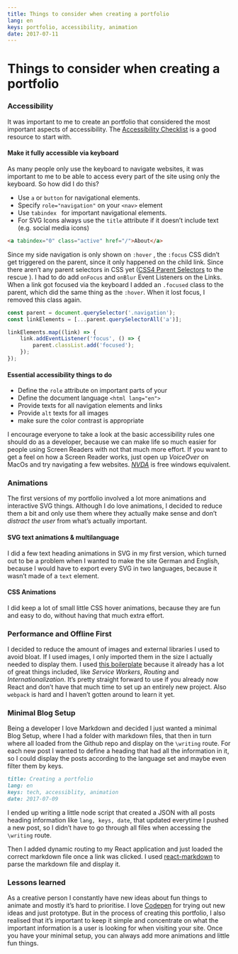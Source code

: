 ```yaml
---
title: Things to consider when creating a portfolio
lang: en
keys: portfolio, accessibility, animation
date: 2017-07-11
---
```


# Things to consider when creating a portfolio
### Accessibility
It was important to me to create an portfolio that considered the most important aspects of accessibility.  The [Accessibility Checklist](http://a11yproject.com/checklist.html) is a good resource to start with. 

#### Make it fully accessible via keyboard
As many people only use the keyboard to navigate websites, it was important to me to be able to access every part of the site using only the keyboard. So how did I do this?
- Use `a` or `button` for navigational elements.
- Specify `role="navigation"`  on your `<nav>` element
- Use `tabindex `  for important navigational elements.
- For SVG Icons always use the `title` attribute if it doesn’t include text (e.g. social media icons)
```html
<a tabindex="0" class="active" href="/">About</a>
```

Since my side navigation is only shown on `:hover` ,  the `:focus` CSS didn’t get triggered on the parent, since it only happened on the child link. Since there aren’t any parent selectors in CSS yet ([CSS4 Parent Selectors](https://www.w3.org/TR/selectors4/) to the rescue ). I had to do add `onFocus` and `onBlur`  Event Listeners on the Links. When a link got focused via the keyboard I added an `.focused` class to the parent, which did the same thing as the `:hover`. When it lost focus, I removed this class again. 

```javascript
const parent = document.querySelector('.navigation');
const linkElements = [...parent.querySelectorAll('a')];

linkElements.map((link) => {
	link.addEventListener('focus', () => {
		parent.classList.add('focused');
	});
});
```
 
#### Essential accessibility things to do 
- Define the `role` attribute on important parts of your 
- Define the document language `<html lang="en">`
- Provide texts for all navigation elements and links
- Provide  `alt`  texts for all images
- make sure the color contrast  is appropriate

I encourage everyone to take a look at the basic accessibility rules one should do as a developer, because we can make life so much easier for people using Screen Readers with not that much more effort. If you want to get a feel on how a Screen Reader works, just open up _VoiceOver_ on MacOs and try navigating a few websites. _[NVDA](https://www.nvaccess.org/)_ is free windows equivalent. 

### Animations
The first versions of my portfolio involved a lot more animations and interactive SVG things. Although I do love animations, I decided to reduce them a bit and only use them where they actually make sense and don’t _distract the user_ from what’s actually important. 

#### SVG text animations & multilanguage
I did a few text heading animations in SVG in my first version, which turned out to be a problem when I wanted to make the site German and English, because I would have to export every SVG in two languages, because it wasn’t made of a `text` element. 

#### CSS Animations
 I did keep a lot of small little CSS hover animations, because they are fun and easy to do, without having that much extra effort.

### Performance and Offline First
I decided to reduce the amount of images and external libraries I used to avoid bloat. If I used images, I only imported them in the size I actually needed to display them. I used [this boilerplate](https://github.com/react-boilerplate/react-boilerplate) because it already has a lot of great things included, like _Service Workers_, _Routing_ and _Internationalization_.  It’s pretty straight forward to use if you already now React and don’t have that much time to set up an entirely new project. Also `webpack` is hard and I haven’t gotten around to learn it yet. 

### Minimal Blog Setup
Being a developer I love Markdown and decided I just wanted a minimal Blog Setup, where I had a folder with markdown files, that then in turn where all loaded from the Github repo  and display on the `\writing` route. For each new post I wanted to define a heading that had all the information in it, so I could display the posts according to the language set and maybe even filter them by keys. 

```markdown
title: Creating a portfolio
lang: en
keys: tech, accessiblity, animation
date: 2017-07-09
```

I ended up writing a little node script that created a JSON with all posts heading information like `lang, keys, date`, that updated everytime I pushed a new post, so I didn’t have to go through all files when accessing the `\writing` route. 

Then I added dynamic routing to my React application and just loaded the correct markdown file once a link was clicked. I used [react-markdown](https://github.com/rexxars/react-markdown) to parse the markdown file and display it. 

### Lessons learned
As a creative person I constantly have new ideas about fun things to animate and mostly it’s hard to prioritise. I love [Codepen](https://codepen.io/lisilinhart/) for trying out new ideas and just prototype. But in the process of creating this portfolio, I also realised that it’s important to keep it simple and  concentrate on what the important information is a user is looking for when visiting your site. Once you have your minimal setup, you can always add more animations and little fun things. 
